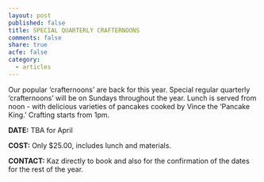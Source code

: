 ```yaml
---
layout: post
published: false
title: SPECIAL QUARTERLY CRAFTERNOONS
comments: false
share: true
acfe: false
category: 
  - articles
---
```


Our popular ‘crafternoons’ are back for this year. Special regular
quarterly ‘crafternoons’ will be on Sundays throughout the year.
Lunch is served from noon - with delicious varieties of pancakes
cooked by Vince the ‘Pancake King.’ Crafting starts from 1pm.

**DATE:** TBA for April

**COST:** Only $25.00, includes lunch and materials.

**CONTACT:** Kaz directly to book and also for the confirmation of the dates for the rest of the year.